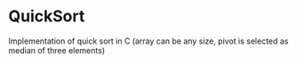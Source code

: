 # QuickSort
Implementation of quick sort in C (array can be any size, pivot is selected as median of three elements)
